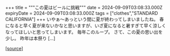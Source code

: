 +++
title = """この夏はビールに挑戦"""
date = 2024-09-09T03:08:33.000Z
expiryDate = 2024-09-09T03:08:33.000Z
tags = ["clothes","STANDARD CALIFORNIA"]
+++
いやぁ～あっという間に夏が終わってしまいましたね。 春になると早く夏が来ないかなと思いますが、いざ夏になると暑すぎて早く涼しくなってほしいと思ってしまいます。 毎年このループ。 さて、この夏の思い出を少し。 昨年は本祭り \[…\]

[[source]](https://www.standardcalifornia.com/blog/49178.html)
